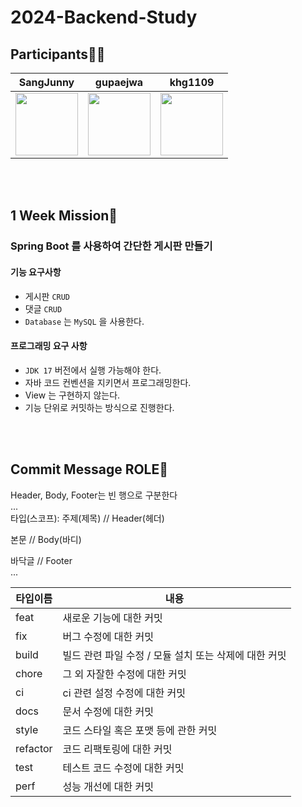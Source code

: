 # 2024-Backend-Study

## Participants🧑‍💻
| SangJunny | gupaejwa | khg1109 |
|---|---|---|
| <img src="https://github.com/user-attachments/assets/3df2ef74-4170-49f7-bebf-cdd50850a55f" width="100" height="100"> | <img src="https://github.com/user-attachments/assets/b078d4b0-469d-4380-b082-269ac58fcfe8" width="100" height="100"> | <img src="https://github.com/user-attachments/assets/fdcd7a75-8b95-4ac1-8b2d-c6ee2545862e" width="100" height="100"> |

<br><br>
## 1 Week Mission🚀

### Spring Boot 를 사용하여 간단한 게시판 만들기
#### 기능 요구사항

- 게시판 `CRUD`
- 댓글 `CRUD`
- `Database` 는 `MySQL` 을 사용한다.

#### 프로그래밍 요구 사항
- `JDK 17` 버전에서 실행 가능해야 한다.
- 자바 코드 컨벤션을 지키면서 프로그래밍한다.
- View 는 구현하지 않는다.
- 기능 단위로 커밋하는 방식으로 진행한다.





<br><br>
## Commit Message ROLE💬
Header, Body, Footer는 빈 행으로 구분한다 <br>
... <br>
타입(스코프): 주제(제목) // Header(헤더) <br>

본문 // Body(바디) <br>

바닥글 // Footer <br>
... <br>

|타입이름|내용|
|------|---|
|feat|새로운 기능에 대한 커밋|
|fix|버그 수정에 대한 커밋|
|build|빌드 관련 파일 수정 / 모듈 설치 또는 삭제에 대한 커밋|
|chore|그 외 자잘한 수정에 대한 커밋|
|ci|ci 관련 설정 수정에 대한 커밋|
|docs|문서 수정에 대한 커밋|
|style|코드 스타일 혹은 포맷 등에 관한 커밋|
|refactor|코드 리팩토링에 대한 커밋|
|test|테스트 코드 수정에 대한 커밋|
|perf|성능 개선에 대한 커밋|
